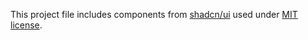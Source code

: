 This project file includes components from [shadcn/ui](https://ui.shadcn.com/) used under [MIT license](https://github.com/shadcn-ui/ui/blob/main/LICENSE.md).
